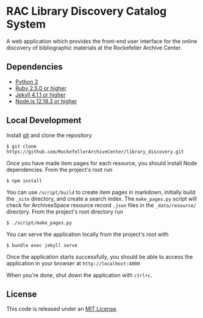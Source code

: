 # RAC Library Discovery Catalog System

A web application which provides the front-end user interface for the online discovery of bibliographic materials at the Rockefeller Archive Center.

## Dependencies

* [Python 3](https://www.python.org/download/releases/3.0/)
* [Ruby 2.5.0 or higher](https://www.ruby-lang.org/en/)
* [Jekyll 4.1.1 or higher](https://jekyllrb.com/)
* [Node.js 12.18.3 or higher](https://nodejs.org/en/)

## Local Development

Install [git](https://git-scm.com/) and clone the repository

    $ git clone https://github.com/RockefellerArchiveCenter/library_discovery.git

Once you have made item pages for each resource, you should install Node dependencies. From the project's root run

    $ npm install

You can use `/script/build` to create item pages in markdown, initially build the `_site` directory, and create a search index. The `make_pages.py` script will check for ArchivesSpace resource record `.json` files in the `_data/resource/` directory. From the project's root directory run

    $ ./script/make_pages.py

You can serve the application locally from the project's root with

    $ bundle exec jekyll serve

Once the application starts successfully, you should be able to access the application in your browser at `http://localhost:4000`

When you're done, shut down the application with `ctrl+c`.

## License

This code is released under an [MIT License](LICENSE).
